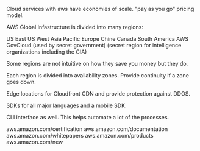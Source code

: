 Cloud services with aws have economies of scale.
"pay as you go" pricing model.

AWS Global Infastructure is divided into many regions:

US East
US West
Asia Pacific
Europe
Chine
Canada
South America
AWS GovCloud (used by secret government)
(secret region for intelligence organizations including the CIA)

Some regions are not intuitive on how they save you money but they do.

Each region is divided into availability zones. Provide continuity if a zone goes down.

Edge locations for Cloudfront CDN and provide protection against DDOS.

SDKs for all major languages and a mobile SDK.

CLI interface as well. This helps automate a lot of the processes.

aws.amazon.com/certification
aws.amazon.com/documentation
aws.amazon.com/whitepapers
aws.amazon.com/products
aws.amazon.com/new
